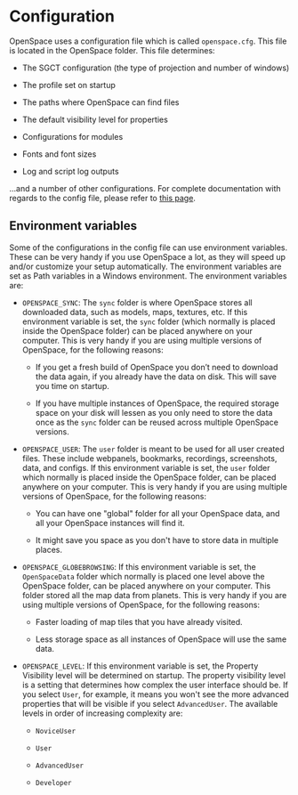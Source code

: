 # Configuration

OpenSpace uses a configuration file which is called `openspace.cfg`. This file is located in the OpenSpace folder. This file determines:

- The SGCT configuration (the type of projection and number of windows)

- The profile set on startup

- The paths where OpenSpace can find files

- The default visibility level for properties

- Configurations for modules

- Fonts and font sizes

- Log and script log outputs

...and a number of other configurations. For complete documentation with regards to the config file, please refer to [this page](#core_configuration).

## Environment variables

Some of the configurations in the config file can use environment variables. These can be very handy if you use OpenSpace a lot, as they will speed up and/or customize your setup automatically. The environment variables are set as Path variables in a Windows environment. The environment variables are:

- `OPENSPACE_SYNC`: The `sync` folder is where OpenSpace stores all downloaded data, such as models, maps, textures, etc. If this environment variable is set, the `sync` folder (which normally is placed inside the OpenSpace folder) can be placed anywhere on your computer. This is very handy if you are using multiple versions of OpenSpace, for the following reasons:

  - If you get a fresh build of OpenSpace you don’t need to download the data again, if you already have the data on disk. This will save you time on startup.

  - If you have multiple instances of OpenSpace, the required storage space on your disk will lessen as you only need to store the data once as the `sync` folder can be reused across multiple OpenSpace versions.

- `OPENSPACE_USER`: The `user` folder is meant to be used for all user created files. These include webpanels, bookmarks, recordings, screenshots, data, and configs. If this environment variable is set, the `user` folder which normally is placed inside the OpenSpace folder, can be placed anywhere on your computer. This is very handy if you are using multiple versions of OpenSpace, for the following reasons:

  - You can have one "global" folder for all your OpenSpace data, and all your OpenSpace instances will find it.

  - It might save you space as you don't have to store data in multiple places.

- `OPENSPACE_GLOBEBROWSING`: If this environment variable is set, the `OpenSpaceData` folder which normally is placed one level above the OpenSpace folder, can be placed anywhere on your computer. This folder stored all the map data from planets. This is very handy if you are using multiple versions of OpenSpace, for the following reasons:

  - Faster loading of map tiles that you have already visited.

  - Less storage space as all instances of OpenSpace will use the same data.

- `OPENSPACE_LEVEL`: If this environment variable is set, the Property Visibility level will be determined on startup. The property visibility level is a setting that determines how complex the user interface should be. If you select `User`, for example, it means you won't see the more advanced properties that will be visible if you select `AdvancedUser`. The available levels in order of increasing complexity are:

  - `NoviceUser`

  - `User`

  - `AdvancedUser`

  - `Developer`
